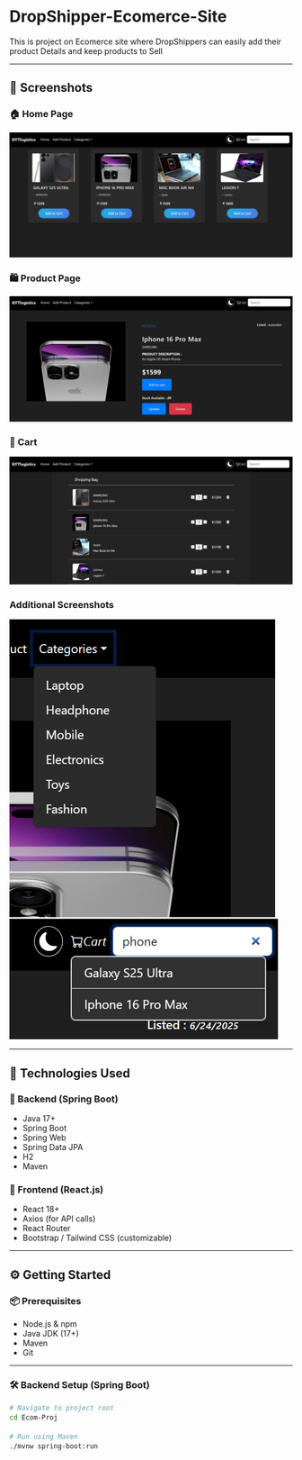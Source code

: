 # DropShipper-Ecomerce-Site
This is project on Ecomerce site where DropShippers can easily add their product Details and keep products to Sell

---
## 📸 Screenshots

### 🏠 Home Page
![Home Page](Screenshot%202025-06-20%20123311.png)

### 🛍️ Product Page
![Product Page](Screenshot%202025-06-20%20123333.png)

### 🛒 Cart
![Cart](Screenshot%202025-06-20%20123438.png)

### Additional Screenshots
![Screenshot 4](Screenshot%202025-06-20%20123353.png)  
![Screenshot 5](Screenshot%202025-06-20%20123410.png)

---

## 🚀 Technologies Used

### 🧩 Backend (Spring Boot)
- Java 17+
- Spring Boot
- Spring Web
- Spring Data JPA
- H2
- Maven

### 🎨 Frontend (React.js)
- React 18+
- Axios (for API calls)
- React Router
- Bootstrap / Tailwind CSS (customizable)

---

## ⚙️ Getting Started

### 📦 Prerequisites
- Node.js & npm
- Java JDK (17+)
- Maven
- Git

---

### 🛠 Backend Setup (Spring Boot)

```bash
# Navigate to project root
cd Ecom-Proj

# Run using Maven
./mvnw spring-boot:run
